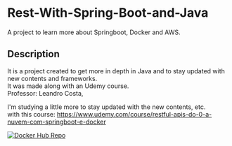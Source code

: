 # Rest-With-Spring-Boot-and-Java

A project to learn more about Springboot, Docker and AWS.

## Description
It is a project created to get more in depth in Java and to stay updated with new contents and frameworks.
<br>It was made along with an Udemy course.
<br>Professor: Leandro Costa,

I'm studying a little more to stay updated with the new contents, etc. 
<br>with this course: https://www.udemy.com/course/restful-apis-do-0-a-nuvem-com-springboot-e-docker

[![Docker Hub Repo](https://img.shields.io/docker/pulls/pedroqueiroz1/rest-with-spring-boot.svg)](https://hub.docker.com/repository/docker/pedroqueiroz1/rest-with-spring-boot)
